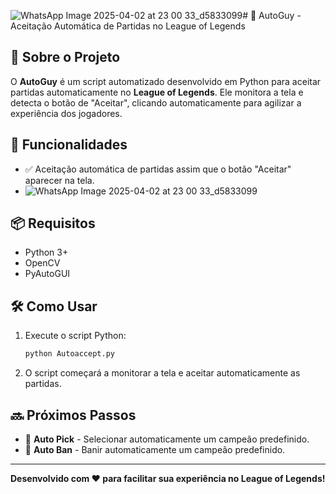 ![WhatsApp Image 2025-04-02 at 23 00 33_d5833099](https://github.com/user-attachments/assets/b7fd7daa-d436-4f3d-88cf-afa1c9a6d7be)# 🤖 AutoGuy - Aceitação Automática de Partidas no League of Legends

## 📌 Sobre o Projeto
O **AutoGuy** é um script automatizado desenvolvido em Python para aceitar partidas automaticamente no **League of Legends**. Ele monitora a tela e detecta o botão de "Aceitar", clicando automaticamente para agilizar a experiência dos jogadores.

## 🚀 Funcionalidades
- ✅ Aceitação automática de partidas assim que o botão "Aceitar" aparecer na tela.
- ![WhatsApp Image 2025-04-02 at 23 00 33_d5833099](https://github.com/user-attachments/assets/3d56b8ff-8baf-4c89-b8c2-b0c0158b6c59)


## 📦 Requisitos
- Python 3+
- OpenCV
- PyAutoGUI

## 🛠️ Como Usar
1. Execute o script Python:
   ```sh
   python Autoaccept.py
   ```
2. O script começará a monitorar a tela e aceitar automaticamente as partidas.

## 🔜 Próximos Passos
- 🎯 **Auto Pick** - Selecionar automaticamente um campeão predefinido.
- 🚫 **Auto Ban** - Banir automaticamente um campeão predefinido.

---
**Desenvolvido com ❤️ para facilitar sua experiência no League of Legends!**
